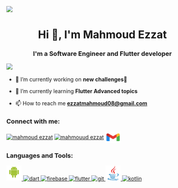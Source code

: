 ![](https://pbs.twimg.com/media/FSgl1OfUcAEsiQV?format=jpg&name=large)

<h1 align="center">Hi 👋, I'm Mahmoud Ezzat</h1>
<h3 align="center">I'm a Software Engineer and Flutter developer</h3>

![](https://komarev.com/ghpvc/?username=your-github-username&abbreviated=true)

- 🔭 I’m currently working on **new challenges🤣**

- 🌱 I’m currently learning **Flutter Advanced topics**

- 📫 How to reach me **ezzatmahmoud08@gmail.com**



<h3 align="left">Connect with me:</h3>
<p align="left">
<a href="https://www.linkedin.com/in/mahmoud-ezzat-174b41165/" target="blank"><img align="center" src="https://raw.githubusercontent.com/rahuldkjain/github-profile-readme-generator/master/src/images/icons/Social/linked-in-alt.svg" alt="mahmoud ezzat" height="30" width="40" /></a>
<a href="https://fb.com/mahmouud ezzat" target="blank"><img align="center" src="https://raw.githubusercontent.com/rahuldkjain/github-profile-readme-generator/master/src/images/icons/Social/facebook.svg" alt="mahmouud ezzat" height="30" width="40" /></a>
<a href="https://mail.google.com/mail/u/1/#inbox" target="blank"><img align="center" src="https://raw.githubusercontent.com/rahuldkjain/github-profile-readme-generator/master/src/images/icons/Social/gmail.svg" alt="mahmouud ezzat" height="30" width="40" /></a>
</p>

<h3 align="left">Languages and Tools:</h3>
<p align="left"> <a href="https://developer.android.com" target="_blank" rel="noreferrer"> <img src="https://raw.githubusercontent.com/devicons/devicon/master/icons/android/android-original-wordmark.svg" alt="android" width="40" height="40"/> </a> <a href="https://dart.dev" target="_blank" rel="noreferrer"> <img src="https://www.vectorlogo.zone/logos/dartlang/dartlang-icon.svg" alt="dart" width="40" height="40"/> </a> <a href="https://firebase.google.com/" target="_blank" rel="noreferrer"> <img src="https://www.vectorlogo.zone/logos/firebase/firebase-icon.svg" alt="firebase" width="40" height="40"/> </a> <a href="https://flutter.dev" target="_blank" rel="noreferrer"> <img src="https://www.vectorlogo.zone/logos/flutterio/flutterio-icon.svg" alt="flutter" width="40" height="40"/> </a> <a href="https://git-scm.com/" target="_blank" rel="noreferrer"> <img src="https://www.vectorlogo.zone/logos/git-scm/git-scm-icon.svg" alt="git" width="40" height="40"/> </a> <a href="https://www.java.com" target="_blank" rel="noreferrer"> <img src="https://raw.githubusercontent.com/devicons/devicon/master/icons/java/java-original.svg" alt="java" width="40" height="40"/> </a> <a href="https://kotlinlang.org" target="_blank" rel="noreferrer"> <img src="https://www.vectorlogo.zone/logos/kotlinlang/kotlinlang-icon.svg" alt="kotlin" width="40" height="40"/> </a> </p>
